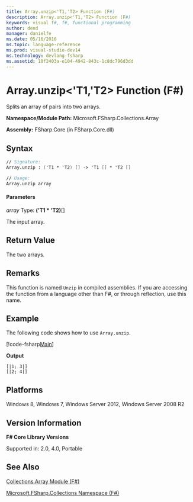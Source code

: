 ```yaml
---
title: Array.unzip<'T1,'T2> Function (F#)
description: Array.unzip<'T1,'T2> Function (F#)
keywords: visual f#, f#, functional programming
author: dend
manager: danielfe
ms.date: 05/16/2016
ms.topic: language-reference
ms.prod: visual-studio-dev14
ms.technology: devlang-fsharp
ms.assetid: 10f2403a-e104-4942-843c-1c8dc796d3dd 
---
```


# Array.unzip<'T1,'T2> Function (F#)

Splits an array of pairs into two arrays.

**Namespace/Module Path:** Microsoft.FSharp.Collections.Array

**Assembly:** FSharp.Core (in FSharp.Core.dll)


## Syntax

```fsharp
// Signature:
Array.unzip : ('T1 * 'T2) [] -> 'T1 [] * 'T2 []

// Usage:
Array.unzip array
```

#### Parameters
*array*
Type: **('T1 &#42; 'T2)**[[]](https://msdn.microsoft.com/library/def20292-9aae-4596-9275-b94e594f8493)


The input array.

## Return Value

The two arrays.

## Remarks
This function is named `Unzip` in compiled assemblies. If you are accessing the function from a language other than F#, or through reflection, use this name.

## Example

The following code shows how to use `Array.unzip`.

[!code-fsharp[Main](~samples/snippets/fsharp/arrays/snippet70.fs)]

**Output**

```
[|1; 3|]
[|2; 4|]
```

## Platforms
Windows 8, Windows 7, Windows Server 2012, Windows Server 2008 R2


## Version Information
**F# Core Library Versions**

Supported in: 2.0, 4.0, Portable

## See Also
[Collections.Array Module &#40;F&#35;&#41;](Collections.Array-Module-%5BFSharp%5D.md)

[Microsoft.FSharp.Collections Namespace &#40;F&#35;&#41;](Microsoft.FSharp.Collections-Namespace-%5BFSharp%5D.md)